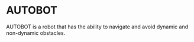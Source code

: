 # AUTOBOT
AUTOBOT is a robot that has the ability to navigate and avoid dynamic and non-dynamic obstacles. 

